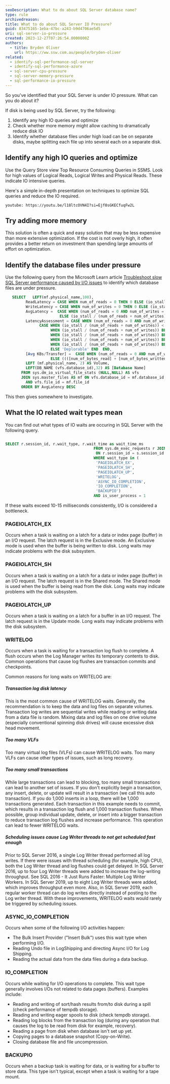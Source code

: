 ```yaml
---
seoDescription: What to do about SQL Server database name?
type: rule
archivedreason:
title: What to do about SQL Server IO Pressure?
guid: 83475165-1eba-47bc-a243-b9d4706ae5d5
uri: sql-server-io-pressure
created: 2023-12-27T07:26:54.0000000Z
authors:
  - title: Bryden Oliver
    url: https://ww.ssw.com.au/people/bryden-oliver
related:
  - identify-sql-performance-sql-server
  - identify-sql-performance-azure
  - sql-server-cpu-pressure
  - sql-server-memory-pressure
  - sql-performance-io-pressure
---
```


So you've identified that your SQL Server is under IO pressure. What can you do about it?

<!--endintro-->

If disk is being used by SQL Server, try the following:

1. Identify any high IO queries and optimize
2. Check whether more memory might allow caching to dramatically reduce disk IO
3. Identify whether database files under high load can be on separate disks, maybe splitting each file up into several each on a separate disk.

## Identify any high IO queries and optimize

Use the Query Store view Top Resource Consuming Queries in SSMS. Look for high values of Logical Reads, Logical Writes and Physical Reads. These indicate IO intensive queries.

Here's a simple in-depth presentation on techniques to optimize SQL queries and reduce the IO required.

`youtube: https://youtu.be/l18ltcOVN4I?si=Ejf0sGKECfuqFw2L`

## Try adding more memory

This solution is often a quick and easy solution that may be less expensive than more extensive optimization.
If the cost is not overly high, it often provides a better return on investment than spending large amounts of effort on optimization.

## Identify the database files under pressure

Use the following query from the Microsoft Learn article [Troubleshoot slow SQL Server performance caused by I/O issues](https://learn.microsoft.com/en-us/troubleshoot/sql/database-engine/performance/troubleshoot-sql-io-performance) to identify which database files are under pressure.

```sql
   SELECT   LEFT(mf.physical_name,100),
         ReadLatency = CASE WHEN num_of_reads = 0 THEN 0 ELSE (io_stall_read_ms / num_of_reads) END,
         WriteLatency = CASE WHEN num_of_writes = 0 THEN 0 ELSE (io_stall_write_ms / num_of_writes) END,
         AvgLatency =  CASE WHEN (num_of_reads = 0 AND num_of_writes = 0) THEN 0
                        ELSE (io_stall / (num_of_reads + num_of_writes)) END,
         LatencyAssessment = CASE WHEN (num_of_reads = 0 AND num_of_writes = 0) THEN 'No data' ELSE
               CASE WHEN (io_stall / (num_of_reads + num_of_writes)) < 2 THEN 'Excellent'
                    WHEN (io_stall / (num_of_reads + num_of_writes)) BETWEEN 2 AND 5 THEN 'Very good'
                    WHEN (io_stall / (num_of_reads + num_of_writes)) BETWEEN 6 AND 15 THEN 'Good'
                    WHEN (io_stall / (num_of_reads + num_of_writes)) BETWEEN 16 AND 100 THEN 'Poor'
                    WHEN (io_stall / (num_of_reads + num_of_writes)) BETWEEN 100 AND 500 THEN  'Bad'
                    ELSE 'Deplorable' END  END,
         [Avg KBs/Transfer] =  CASE WHEN (num_of_reads = 0 AND num_of_writes = 0) THEN 0
                    ELSE ((([num_of_bytes_read] + [num_of_bytes_written]) / (num_of_reads + num_of_writes)) / 1024) END,
         LEFT (mf.physical_name, 2) AS Volume,
         LEFT(DB_NAME (vfs.database_id),32) AS [Database Name]
       FROM sys.dm_io_virtual_file_stats (NULL,NULL) AS vfs
       JOIN sys.master_files AS mf ON vfs.database_id = mf.database_id
         AND vfs.file_id = mf.file_id
       ORDER BY AvgLatency DESC
```

This then gives somewhere to investigate.

## What the IO related wait types mean

You can find out what types of IO waits are occuring in SQL Server with the following query.

```sql

SELECT r.session_id, r.wait_type, r.wait_time as wait_time_ms
                                       FROM sys.dm_exec_requests r JOIN sys.dm_exec_sessions s
                                        ON r.session_id = s.session_id
                                       WHERE wait_type in (
                                        'PAGEIOLATCH_EX',
                                        'PAGEIOLATCH_SH',
                                        'PAGEIOLATCH_UP',
                                        'WRITELOG',
                                        'ASYNC_IO_COMPLETION',
                                        'IO_COMPLETION',
                                        'BACKUPIO')
                                       AND is_user_process = 1
```

If these waits exceed 10-15 milliseconds consistently, I/O is considered a bottleneck.

### PAGEIOLATCH_EX

Occurs when a task is waiting on a latch for a data or index page (buffer) in an I/O request. The latch request is in the Exclusive mode. An Exclusive mode is used when the buffer is being written to disk. Long waits may indicate problems with the disk subsystem.

### PAGEIOLATCH_SH

Occurs when a task is waiting on a latch for a data or index page (buffer) in an I/O request. The latch request is in the Shared mode. The Shared mode is used when the buffer is being read from the disk. Long waits may indicate problems with the disk subsystem.

### PAGEIOLATCH_UP

Occurs when a task is waiting on a latch for a buffer in an I/O request. The latch request is in the Update mode. Long waits may indicate problems with the disk subsystem.

### WRITELOG

Occurs when a task is waiting for a transaction log flush to complete. A flush occurs when the Log Manager writes its temporary contents to disk. Common operations that cause log flushes are transaction commits and checkpoints.

Common reasons for long waits on WRITELOG are:

##### Transaction log disk latency

This is the most common cause of WRITELOG waits. Generally, the recommendation is to keep the data and log files on separate volumes. Transaction log writes are sequential writes while reading or writing data from a data file is random. Mixing data and log files on one drive volume (especially conventional spinning disk drives) will cause excessive disk head movement.

##### Too many VLFs

Too many virtual log files (VLFs) can cause WRITELOG waits. Too many VLFs can cause other types of issues, such as long recovery.

##### Too many small transactions

While large transactions can lead to blocking, too many small transactions can lead to another set of issues. If you don't explicitly begin a transaction, any insert, delete, or update will result in a transaction (we call this auto transaction). If you do 1,000 inserts in a loop, there will be 1,000 transactions generated. Each transaction in this example needs to commit, which results in a transaction log flush and 1,000 transaction flushes. When possible, group individual update, delete, or insert into a bigger transaction to reduce transaction log flushes and increase performance. This operation can lead to fewer WRITELOG waits.

##### Scheduling issues cause Log Writer threads to not get scheduled fast enough

Prior to SQL Server 2016, a single Log Writer thread performed all log writes. If there were issues with thread scheduling (for example, high CPU), both the Log Writer thread and log flushes could get delayed. In SQL Server 2016, up to four Log Writer threads were added to increase the log-writing throughput. See SQL 2016 - It Just Runs Faster: Multiple Log Writer Workers. In SQL Server 2019, up to eight Log Writer threads were added, which improves throughput even more. Also, in SQL Server 2019, each regular worker thread can do log writes directly instead of posting to the Log writer thread. With these improvements, WRITELOG waits would rarely be triggered by scheduling issues.

### ASYNC_IO_COMPLETION

Occurs when some of the following I/O activities happen:

- The Bulk Insert Provider ("Insert Bulk") uses this wait type when performing I/O.
- Reading Undo file in LogShipping and directing Async I/O for Log Shipping.
- Reading the actual data from the data files during a data backup.

### IO_COMPLETION

Occurs while waiting for I/O operations to complete. This wait type generally involves I/Os not related to data pages (buffers). Examples include:

- Reading and writing of sort/hash results from/to disk during a spill (check performance of tempdb storage).
- Reading and writing eager spools to disk (check tempdb storage).
- Reading log blocks from the transaction log (during any operation that causes the log to be read from disk for example, recovery).
- Reading a page from disk when database isn't set up yet.
- Copying pages to a database snapshot (Copy-on-Write).
- Closing database file and file uncompression.

### BACKUPIO

Occurs when a backup task is waiting for data, or is waiting for a buffer to store data. This type isn't typical, except when a task is waiting for a tape mount.
